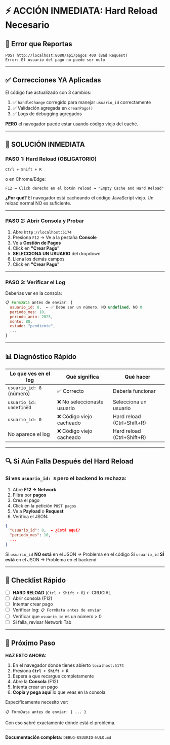 # ⚡ ACCIÓN INMEDIATA: Hard Reload Necesario

## 🔴 Error que Reportas

```
POST http://localhost:8080/api/pagos 400 (Bad Request)
Error: El usuario del pago no puede ser nulo
```

---

## ✅ Correcciones YA Aplicadas

El código fue actualizado con 3 cambios:

1. ✅ `handleChange` corregido para manejar `usuario_id` correctamente
2. ✅ Validación agregada en `crearPago()` 
3. ✅ Logs de debugging agregados

**PERO** el navegador puede estar usando código viejo del caché.

---

## 🚨 SOLUCIÓN INMEDIATA

### **PASO 1: Hard Reload (OBLIGATORIO)**

```
Ctrl + Shift + R
```

o en Chrome/Edge:
```
F12 → Click derecho en el botón reload → "Empty Cache and Hard Reload"
```

**¿Por qué?** El navegador está cacheando el código JavaScript viejo. Un reload normal NO es suficiente.

---

### **PASO 2: Abrir Consola y Probar**

1. Abre `http://localhost:5174`
2. Presiona `F12` → Ve a la pestaña **Console**
3. Ve a **Gestión de Pagos**
4. Click en **"Crear Pago"**
5. **SELECCIONA UN USUARIO** del dropdown
6. Llena los demás campos
7. Click en **"Crear Pago"**

---

### **PASO 3: Verificar el Log**

Deberías ver en la consola:

```javascript
📋 FormData antes de enviar: {
  usuario_id: 8,  ← ✅ Debe ser un número, NO undefined, NO 0
  periodo_mes: 10,
  periodo_anio: 2025,
  monto: 80,
  estado: "pendiente",
  ...
}
```

---

## 📊 Diagnóstico Rápido

| Lo que ves en el log | Qué significa | Qué hacer |
|----------------------|---------------|-----------|
| `usuario_id: 8` (número) | ✅ Correcto | Debería funcionar |
| `usuario_id: undefined` | ❌ No seleccionaste usuario | Selecciona un usuario |
| `usuario_id: 0` | ❌ Código viejo cacheado | Hard reload (Ctrl+Shift+R) |
| No aparece el log | ❌ Código viejo cacheado | Hard reload (Ctrl+Shift+R) |

---

## 🔍 Si Aún Falla Después del Hard Reload

### **Si ves `usuario_id: 8` pero el backend lo rechaza:**

1. Abre **F12 → Network**
2. Filtra por **pagos**
3. Crea el pago
4. Click en la petición `POST pagos`
5. Ve a **Payload** o **Request**
6. Verifica el JSON:

```json
{
  "usuario_id": 8,  ← ¿Está aquí?
  "periodo_mes": 10,
  ...
}
```

Si `usuario_id` **NO está** en el JSON → Problema en el código
Si `usuario_id` **SÍ está** en el JSON → Problema en el backend

---

## 📝 Checklist Rápido

- [ ] **HARD RELOAD** (`Ctrl + Shift + R`) ← CRUCIAL
- [ ] Abrir consola (F12)
- [ ] Intentar crear pago
- [ ] Verificar log: `📋 FormData antes de enviar`
- [ ] Verificar que `usuario_id` es un número > 0
- [ ] Si falla, revisar Network Tab

---

## 🎯 Próximo Paso

**HAZ ESTO AHORA:**

1. En el navegador donde tienes abierto `localhost:5174`
2. Presiona **`Ctrl + Shift + R`**
3. Espera a que recargue completamente
4. Abre la **Consola** (F12)
5. Intenta crear un pago
6. **Copia y pega aquí** lo que veas en la consola

Específicamente necesito ver:
```
📋 FormData antes de enviar: { ... }
```

Con eso sabré exactamente dónde está el problema.

---

**Documentación completa:** `DEBUG-USUARIO-NULO.md`
